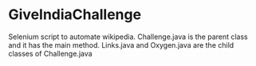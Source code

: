 # GiveIndiaChallenge
Selenium script to automate wikipedia.
Challenge.java is the parent class and it has the main method.
Links.java and Oxygen.java are the child classes of Challenge.java
